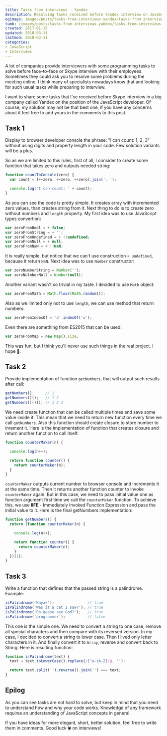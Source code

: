 ```yaml
---
title: Tasks from interviews - Yandex
description: Resolving tasks received before Yandex interview on JavaScript developer position.
ogimage: images/posts/tasks-from-interviews-yandex/tasks-from-interviews-yandex-og.jpg
tumb: /images/posts/tasks-from-interviews-yandex/tasks-from-interviews-yandex
created: 2017-01-15
updated: 2018-03-11
lastmod: 2018-03-11
categories:
- JavaScript
- Interviews
---
```

A lot of companies provide interviewers with some programming tasks to solve before face-to-face or Skype interview with their employees. Sometimes they could ask you to resolve some problems during the meeting online. I think many of specialists nowadays know that and looking for such usual tasks while preparing to interview.

I want to share some tasks that I've received before Skype interview in a big company called Yandex on the position of the JavaScript developer. Of course, my solution may not be that best one, if you have any concerns about it feel free to add yours in the comments to this post.

## Task 1
Display to browser developer console the phrase: "I can count: 1, 2, 3" without using digits and property length in your code. Few solution variants will be a plus.

So as we are limited to this rules, first of all, I consider to create some function that takes zero and outputs needed string:

```js
function countToConsole(zero) {
  var count = [++zero, ++zero, ++zero].join(', ');

  console.log('I can count: ' + count);
}
```

As you can see the code is pretty simple. It creates array with incremented zero values, than creates string from it. Next thing to do is to create zero without numbers and `length` property. My first idea was to use JavaScript types convertion:

```js
var zeroFromBool = + false;
var zeroFromString = + '';
var zeroFromUndefined = + !!undefined;
var zeroFromNull = + null;
var zeroFromNaN = + !!NaN;
```

It is really simple, but notice that we can't use construction `+ undefined`, because it return `NaN`. Next idea was to use `Number` constructor:

```js
var zeroNumberString = Number('');
var zeroNulmberNull = Number(null);
```

Another variant wasn't so trivial in my taste. I decided to use `Math` object:

```js
var zeroFromMath = Math.floor(Math.random());
```

Also as we limited only not to use `length`, we can use method that return numbers:

```js
var zeroFromIndexOf = 'a'.indexOf('a');
```

Even there are something from ES2015 that can be used:

```js
var zeroFromMap = new Map().size;
```

This was fun, but I think you'll never use such things in the real project. I hope 🙏.

## Task 2
Provide implementation of function `getNumbers`, that will output such results after call:

```js
getNumbers();     // 1
getNumbers()();   // 1 2
getNumbers()()(); // 1 2 3
```

We need create function that can be called multiple times and save some value inside it. This mean that we need to return new function every time we call `getNumbers`. Also this function should create closure to store number to inrement it. Here is the implementation of function that creates closure and return another function to call itself:

```js
function counterMaker(n) {

  console.log(n++);

  return function counter() {
    return counterMaker(n);
  }
}
```

`counterMaker` outputs current number to browser console and increments it at the same time. Then it returns another function counter to invoke `counterMaker` again. But in this case, we need to pass initial value one as function argument first time we call the `counterMaker` function. To achieve this, we use **IIFE** - Immediately Invoked Function Expression and pass the initial value to it. Here is the final getNumbers implementation:

```js
function getNumbers() {
  return (function counterMaker(n) {

    console.log(n++);

    return function counter() {
      return counterMaker(n);
    }
  })(1);
}
```

## Task 3
Write a function that defines that the passed string is a palindrome. Example:

```js
isPalindrome('Кayak');               // true
isPalindrome('Was it a cat I saw?'); // true
isPalindrome('Do geese see God?');   // true
isPalindrome('programmer');          // false
```

This one is the simple one. We need to convert a string to one case, remove all special characters and then compare with its reversed version. In my case, I decided to convert a string to lower case. Then I lived only letter characters in it. And finally convert it to `Array`, reverse and convert back to String. Here is resulting function:

```js
function isPalindrome(text) {
  text = text.toLowerCase().replace(/[^a-zA-Z]/g, '');

  return text.split('').reverse().join('') === text;
}
```

## Epilog
As you can see tasks are not hard to solve, but keep in mind that you need to understand how and why your code works. Knowledge of any framework requires an understanding of JavaScript concepts in general.

If you have ideas for more elegant, short, better solution, feel free to write them in comments. Good luck 🍀 on interviews!
